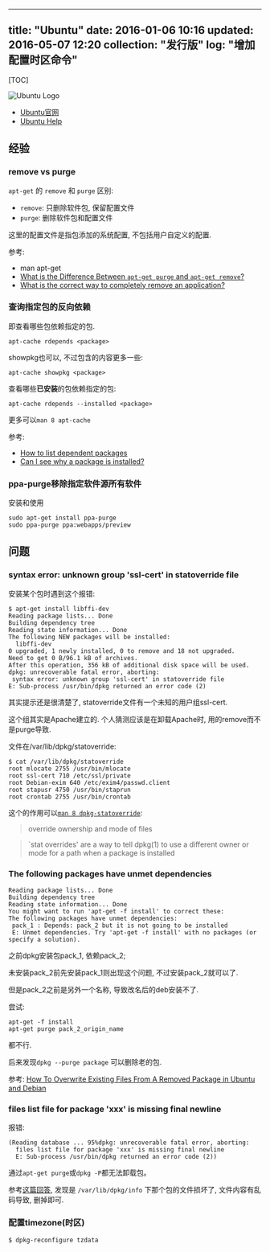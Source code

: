 <!--
@Author: xiewenqian <int>
@Date:   2016-06-24T15:26:42+08:00
@Email:  wixb50@gmail.com
@Last modified by:   int
@Last modified time: 2016-09-10T13:54:03+08:00
-->


---
title: "Ubuntu"
date: 2016-01-06 10:16
updated: 2016-05-07 12:20
collection: "发行版"
log: "增加配置时区命令"
---

[TOC]

![Ubuntu Logo](http://design.ubuntu.com/wp-content/uploads/ubuntu-orange.gif)

* [Ubuntu官网](http://www.ubuntu.com/server)
* [Ubuntu Help](https://help.ubuntu.com/)

## 经验 ##

### remove vs purge ###

`apt-get` 的 `remove` 和 `purge` 区别:

* `remove`: 只删除软件包, 保留配置文件
* `purge`: 删除软件包和配置文件

这里的配置文件是指包添加的系统配置, 不包括用户自定义的配置.

参考:

* man apt-get
* [What is the Difference Between `apt-get purge` and `apt-get remove`?](http://askubuntu.com/questions/231562/what-is-the-difference-between-apt-get-purge-and-apt-get-remove)
* [What is the correct way to completely remove an application?](http://askubuntu.com/questions/187888/what-is-the-correct-way-to-completely-remove-an-application)

### 查询指定包的反向依赖 ###

即查看哪些包依赖指定的包.

    apt-cache rdepends <package>

showpkg也可以, 不过包含的内容更多一些:

    apt-cache showpkg <package>

查看哪些**已安装**的包依赖指定的包:

    apt-cache rdepends --installed <package>

更多可以`man 8 apt-cache`

参考:

* [How to list dependent packages](http://askubuntu.com/questions/128524/how-to-list-dependent-packages-reverse-dependencies)
* [Can I see why a package is installed?](http://askubuntu.com/questions/5636/can-i-see-why-a-package-is-installed)

### ppa-purge移除指定软件源所有软件

安装和使用
```
sudo apt-get install ppa-purge
sudo ppa-purge ppa:webapps/preview
```

## 问题 ##

### syntax error: unknown group 'ssl-cert' in statoverride file ###

安装某个包时遇到这个报错:

    $ apt-get install libffi-dev
    Reading package lists... Done
    Building dependency tree
    Reading state information... Done
    The following NEW packages will be installed:
      libffi-dev
    0 upgraded, 1 newly installed, 0 to remove and 18 not upgraded.
    Need to get 0 B/96.1 kB of archives.
    After this operation, 356 kB of additional disk space will be used.
    dpkg: unrecoverable fatal error, aborting:
     syntax error: unknown group 'ssl-cert' in statoverride file
    E: Sub-process /usr/bin/dpkg returned an error code (2)

其实提示还是很清楚了, statoverride文件有一个未知的用户组ssl-cert.

这个组其实是Apache建立的. 个人猜测应该是在卸载Apache时, 用的remove而不是purge导致.

文件在/var/lib/dpkg/statoverride:

    $ cat /var/lib/dpkg/statoverride
    root mlocate 2755 /usr/bin/mlocate
    root ssl-cert 710 /etc/ssl/private
    root Debian-exim 640 /etc/exim4/passwd.client
    root stapusr 4750 /usr/bin/staprun
    root crontab 2755 /usr/bin/crontab

这个的作用可以[`man 8 dpkg-statoverride`](http://manpages.ubuntu.com/manpages/trusty/man8/dpkg-statoverride.8.html):

> override ownership and mode of files

> `stat overrides' are a way to tell dpkg(1) to use a different owner or mode for a path when a package is installed

### The following packages have unmet dependencies ###

	Reading package lists... Done
	Building dependency tree
	Reading state information... Done
	You might want to run 'apt-get -f install' to correct these:
	The following packages have unmet dependencies:
	 pack_1 : Depends: pack_2 but it is not going to be installed
	 E: Unmet dependencies. Try 'apt-get -f install' with no packages (or specify a solution).

之前dpkg安装包pack_1, 依赖pack_2;

未安装pack_2前先安装pack_1则出现这个问题, 不过安装pack_2就可以了.

但是pack_2之前是另外一个名称, 导致改名后的deb安装不了.

尝试:

	apt-get -f install
	apt-get purge pack_2_origin_name

都不行.

后来发现`dpkg --purge package` 可以删除老的包.

参考: [How To Overwrite Existing Files From A Removed Package in Ubuntu and Debian](http://linuxg.net/how-to-overwrite-existing-files-from-another-package-in-ubuntu-and-debian/)

### files list file for package 'xxx' is missing final newline ###

报错:

	(Reading database ... 95%dpkg: unrecoverable fatal error, aborting:
	  files list file for package 'xxx' is missing final newline
	  E: Sub-process /usr/bin/dpkg returned an error code (2))

通过`apt-get purge`或`dpkg -P`都无法卸载包。

参考[这篇回答](http://askubuntu.com/a/350508/434496), 发现是 `/var/lib/dpkg/info` 下那个包的文件损坏了, 文件内容有乱码导致, 删掉即可.

### 配置timezone(时区) ###

	$ dpkg-reconfigure tzdata
